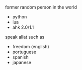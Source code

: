 former random person in the world
- python
- lua
- ahk 2.0/1.1
  
speak allat such as
- freedom (english)
- portuguese
- spanish
- japanese
